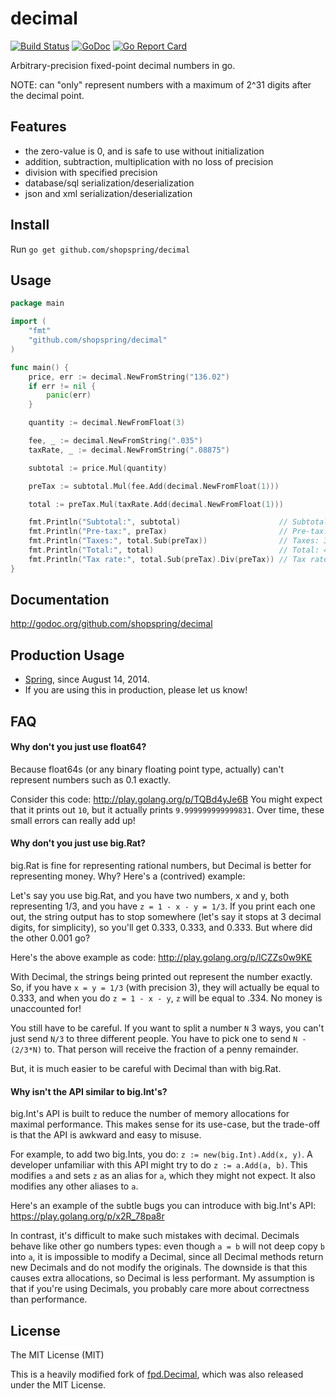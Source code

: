 # decimal

[![Build Status](https://travis-ci.org/shopspring/decimal.png?branch=master)](https://travis-ci.org/shopspring/decimal) [![GoDoc](https://godoc.org/github.com/shopspring/decimal?status.svg)](https://godoc.org/github.com/shopspring/decimal) [![Go Report Card](https://goreportcard.com/badge/github.com/shopspring/decimal)](https://goreportcard.com/report/github.com/shopspring/decimal)

Arbitrary-precision fixed-point decimal numbers in go.

NOTE: can "only" represent numbers with a maximum of 2^31 digits after the decimal point.

## Features

 * the zero-value is 0, and is safe to use without initialization
 * addition, subtraction, multiplication with no loss of precision
 * division with specified precision
 * database/sql serialization/deserialization
 * json and xml serialization/deserialization

## Install

Run `go get github.com/shopspring/decimal`

## Usage

```go
package main

import (
	"fmt"
	"github.com/shopspring/decimal"
)

func main() {
	price, err := decimal.NewFromString("136.02")
	if err != nil {
		panic(err)
	}

	quantity := decimal.NewFromFloat(3)

	fee, _ := decimal.NewFromString(".035")
	taxRate, _ := decimal.NewFromString(".08875")

	subtotal := price.Mul(quantity)

	preTax := subtotal.Mul(fee.Add(decimal.NewFromFloat(1)))

	total := preTax.Mul(taxRate.Add(decimal.NewFromFloat(1)))

	fmt.Println("Subtotal:", subtotal)                      // Subtotal: 408.06
	fmt.Println("Pre-tax:", preTax)                         // Pre-tax: 422.3421
	fmt.Println("Taxes:", total.Sub(preTax))                // Taxes: 37.482861375
	fmt.Println("Total:", total)                            // Total: 459.824961375
	fmt.Println("Tax rate:", total.Sub(preTax).Div(preTax)) // Tax rate: 0.08875
}
```

## Documentation

http://godoc.org/github.com/shopspring/decimal

## Production Usage

* [Spring](https://shopspring.com/), since August 14, 2014.
* If you are using this in production, please let us know!

## FAQ

#### Why don't you just use float64?

Because float64s (or any binary floating point type, actually) can't represent
numbers such as 0.1 exactly.

Consider this code: http://play.golang.org/p/TQBd4yJe6B You might expect that
it prints out `10`, but it actually prints `9.999999999999831`. Over time,
these small errors can really add up!

#### Why don't you just use big.Rat?

big.Rat is fine for representing rational numbers, but Decimal is better for
representing money. Why? Here's a (contrived) example:

Let's say you use big.Rat, and you have two numbers, x and y, both
representing 1/3, and you have `z = 1 - x - y = 1/3`. If you print each one
out, the string output has to stop somewhere (let's say it stops at 3 decimal
digits, for simplicity), so you'll get 0.333, 0.333, and 0.333. But where did
the other 0.001 go?

Here's the above example as code: http://play.golang.org/p/lCZZs0w9KE

With Decimal, the strings being printed out represent the number exactly. So,
if you have `x = y = 1/3` (with precision 3), they will actually be equal to
0.333, and when you do `z = 1 - x - y`, `z` will be equal to .334. No money is
unaccounted for!

You still have to be careful. If you want to split a number `N` 3 ways, you
can't just send `N/3` to three different people. You have to pick one to send
`N - (2/3*N)` to. That person will receive the fraction of a penny remainder.

But, it is much easier to be careful with Decimal than with big.Rat.

#### Why isn't the API similar to big.Int's?

big.Int's API is built to reduce the number of memory allocations for maximal
performance. This makes sense for its use-case, but the trade-off is that the
API is awkward and easy to misuse.

For example, to add two big.Ints, you do: `z := new(big.Int).Add(x, y)`. A
developer unfamiliar with this API might try to do `z := a.Add(a, b)`. This
modifies `a` and sets `z` as an alias for `a`, which they might not expect. It
also modifies any other aliases to `a`.

Here's an example of the subtle bugs you can introduce with big.Int's API:
https://play.golang.org/p/x2R_78pa8r

In contrast, it's difficult to make such mistakes with decimal. Decimals
behave like other go numbers types: even though `a = b` will not deep copy
`b` into `a`, it is impossible to modify a Decimal, since all Decimal methods
return new Decimals and do not modify the originals. The downside is that
this causes extra allocations, so Decimal is less performant.  My assumption
is that if you're using Decimals, you probably care more about correctness
than performance.

## License

The MIT License (MIT)

This is a heavily modified fork of [fpd.Decimal](https://github.com/oguzbilgic/fpd), which was also released under the MIT License.
